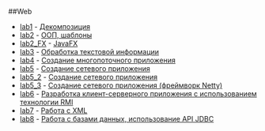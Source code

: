 ##Web  
* [lab1](../web_lab1) - [Декомпозиция]()
* [lab2](../web_lab2) - [ООП, шаблоны]()
* [lab2_FX](../web_lab2_FX) - [JavaFX]()
* [lab3](../web_lab3) - [Обработка текстовой информации]()
* [lab4](../web_lab4) - [Создание многопоточного приложения]()
* [lab5](../web_lab5) - [Создание сетевого приложения]()
* [lab5_2](../web_lab5_2) - [Создание сетевого приложения]()
* [lab5_3](../web_lab5_3) - [Создание сетевого приложения (фреймворк Netty)]()
* [lab6](../web_lab6) - [Разработка клиент-серверного приложения с использованием технологии RMI]()
* [lab7](../web_lab7) - [Работа с XML]()
* [lab8](../web_lab8) - [Работа с базами данных, использование API JDBC]()
